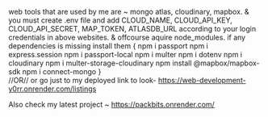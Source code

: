 web tools that are used by me are ~ mongo atlas, cloudinary, mapbox. & you must create .env file and add CLOUD_NAME, CLOUD_API_KEY, CLOUD_API_SECRET, MAP_TOKEN, ATLASDB_URL according to your login credentials in above websites. & offcourse aquire node_modules.
if any dependencies is missing install them 
{
npm i passport 
npm i express.session
npm i passport-local 
npm i multer npm i dotenv
npm i cloudinary
npm i multer-storage-cloudinary
npm install @mapbox/mapbox-sdk
npm i connect-mongo 
}                                             
                                                             //OR//
or go just to my deployed link to look-
 https://web-development-y0rr.onrender.com/listings

Also check my latest project ~ https://packbits.onrender.com/

